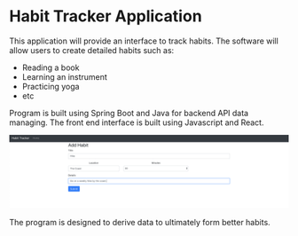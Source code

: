 # Habit Tracker Application

This application will provide an interface to track habits. The software will allow users to create detailed habits such as:
* Reading a book
* Learning an instrument
* Practicing yoga
* etc

Program is built using Spring Boot and Java for backend API data managing. The front end interface is built using Javascript and React.



![View all Habits](https://github.com/Mcurci95/HabitTracker_Java/blob/master/addhabit.png)

The program is designed to derive data to ultimately form better habits. 


